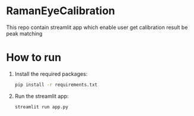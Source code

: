 # RamanEyeCalibration
This repo contain streamlit app which enable user get calibration result be peak matching

# How to run
1. Install the required packages:
    ```bash
    pip install -r requirements.txt
    ```
2. Run the streamlit app:
    ```bash
    streamlit run app.py
    ```